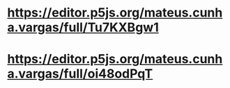 # https://editor.p5js.org/mateus.cunha.vargas/full/Tu7KXBgw1
# https://editor.p5js.org/mateus.cunha.vargas/full/oi48odPqT
